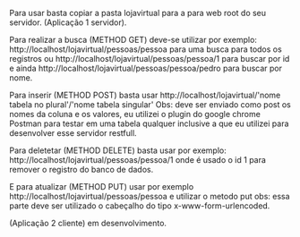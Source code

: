 Para usar basta copiar a pasta lojavirtual para a para web root do seu servidor. (Aplicação 1 servidor).

Para realizar a busca (METHOD GET) deve-se utilizar por exemplo: http://localhost/lojavirtual/pessoas/pessoa para uma busca para todos os registros
ou http://localhost/lojavirtual/pessoas/pessoa/1 para buscar por id e ainda http://localhost/lojavirtual/pessoas/pessoa/pedro para buscar por nome.

Para inserir (METHOD POST) basta usar http://localhost/lojavirtual/'nome tabela no plural'/'nome tabela singular'
Obs: deve ser enviado como post os nomes da coluna e os valores, eu utilizei o plugin do google chrome Postman para testar em uma tabela qualquer inclusive a que eu utilizei para desenvolver esse servidor restfull.

Para deletetar (METHOD DELETE) basta usar por exemplo: http://localhost/lojavirtual/pessoas/pessoa/1 onde é usado o id 1 para remover o registro do banco de dados.

E para atualizar (METHOD PUT) usar por exemplo http://localhost/lojavirtual/pessoas/pessoa e utilizar o metodo put 
obs: essa parte deve ser utilizado o cabeçalho do tipo x-www-form-urlencoded.

(Aplicação 2 cliente) em desenvolvimento.
